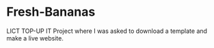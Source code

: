 # Fresh-Bananas
LICT TOP-UP IT Project where I was asked to download a template and make a live website.

